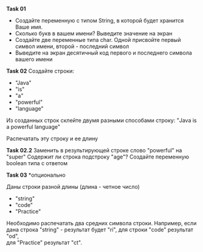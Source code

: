 **Task 01**
- Создайте переменную с типом String, в которой будет хранится Ваше имя. 
- Сколько букв в вашем имени? Выведите значение на экран 
- Создайте две переменные типа char. Одной присвойте первый символ имени, второй - последний символ
- Выведите на экран десятичный код первого и последнего символа вашего имени

**Task 02**
Создайте строки: 
- "Java"
- "is"
- "a"
- "powerful"
- "language"

Из созданных строк склейте двумя разными способами строку: "Java is a powerful language" 

Распечатать эту строку и ее длину

**Task 02.2** 
Заменить в результирующей строке слово "powerful" на "super"
Содержит ли строка подстроку "age"? Создайте переменную boolean типа c ответом 


**Task 03** *опционально

Даны строки разной длины (длина - четное число)
- "string"
- "code"
- "Practice"

Необходимо распечатать два средних символа строки. 
Например, если дана строка "string" - результат будет "ri", для строки "code" результат "od",  
для "Practice" результат "ct".

